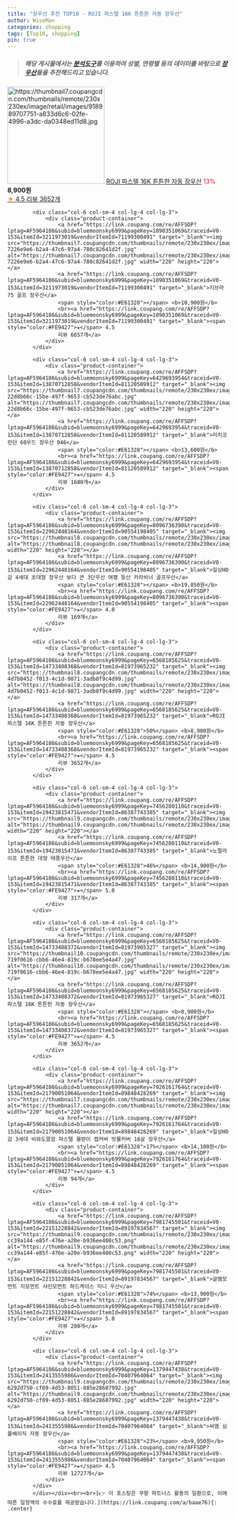 ```yaml
---
title: "장우산 추천 TOP10 - ROJI 파스텔 16K 튼튼한 자동 장우산"
author: WiseMan
categories: shopping
tags: [Top10, shopping]
pin: true
---
```


> ##### 해당 게시물에서는 [**분석도구**](https://itemscout.io/)를 이용하여 **성별**, **연령별** 등의 데이터를 바탕으로 [**장우산**](https://link.coupang.com/a/baae76)들을 추천해드리고 있습니다.
<div class="container"><div class="row">
            <div class="col-6 col-sm-4 col-lg-4 col-lg-3">
                <div class="product-container">
                    <a href="https://link.coupang.com/re/AFFSDP?lptag=AF5964186&subid=bluemoonsky6999&pageKey=6568185625&traceid=V0-153&itemId=14733408371&vendorItemId=81973965313" target="_blank"><img src="https://thumbnail7.coupangcdn.com/thumbnails/remote/230x230ex/image/retail/images/918989707751-a833d6c6-02fe-4996-a3dc-da0348ed11d8.jpg" alt="https://thumbnail7.coupangcdn.com/thumbnails/remote/230x230ex/image/retail/images/918989707751-a833d6c6-02fe-4996-a3dc-da0348ed11d8.jpg" width="220" height="220"></a>
                    <a href="https://link.coupang.com/re/AFFSDP?lptag=AF5964186&subid=bluemoonsky6999&pageKey=6568185625&traceid=V0-153&itemId=14733408371&vendorItemId=81973965313" target="_blank">ROJI 파스텔 16K 튼튼한 자동 장우산</a>
                    <span style="color:#E61328">13%</span> <b>8,900원</b>
                    <br><a href="https://link.coupang.com/re/AFFSDP?lptag=AF5964186&subid=bluemoonsky6999&pageKey=6568185625&traceid=V0-153&itemId=14733408371&vendorItemId=81973965313" target="_blank"><span style="color:#FE9427">★</span> 4.5
                    리뷰 3652개</a>
                </div>
            </div>
            
            <div class="col-6 col-sm-4 col-lg-4 col-lg-3">
                <div class="product-container">
                    <a href="https://link.coupang.com/re/AFFSDP?lptag=AF5964186&subid=bluemoonsky6999&pageKey=1890351069&traceid=V0-153&itemId=3211973019&vendorItemId=71199300491" target="_blank"><img src="https://thumbnail7.coupangcdn.com/thumbnails/remote/230x230ex/image/retail/images/2965875656742333-7226e9e6-b2a4-47c6-97a4-780c82641d2f.jpg" alt="https://thumbnail7.coupangcdn.com/thumbnails/remote/230x230ex/image/retail/images/2965875656742333-7226e9e6-b2a4-47c6-97a4-780c82641d2f.jpg" width="220" height="220"></a>
                    <a href="https://link.coupang.com/re/AFFSDP?lptag=AF5964186&subid=bluemoonsky6999&pageKey=1890351069&traceid=V0-153&itemId=3211973019&vendorItemId=71199300491" target="_blank">지브라 75 골프 장우산</a>
                    <span style="color:#E61328"></span> <b>10,900원</b>
                    <br><a href="https://link.coupang.com/re/AFFSDP?lptag=AF5964186&subid=bluemoonsky6999&pageKey=1890351069&traceid=V0-153&itemId=3211973019&vendorItemId=71199300491" target="_blank"><span style="color:#FE9427">★</span> 4.5
                    리뷰 6657개</a>
                </div>
            </div>
            
            <div class="col-6 col-sm-4 col-lg-4 col-lg-3">
                <div class="product-container">
                    <a href="https://link.coupang.com/re/AFFSDP?lptag=AF5964186&subid=bluemoonsky6999&pageKey=6429693954&traceid=V0-153&itemId=13870712858&vendorItemId=81120589912" target="_blank"><img src="https://thumbnail7.coupangcdn.com/thumbnails/remote/230x230ex/image/retail/images/2006000070969918-22d8b66c-15be-497f-9653-cb523de76abc.jpg" alt="https://thumbnail7.coupangcdn.com/thumbnails/remote/230x230ex/image/retail/images/2006000070969918-22d8b66c-15be-497f-9653-cb523de76abc.jpg" width="220" height="220"></a>
                    <a href="https://link.coupang.com/re/AFFSDP?lptag=AF5964186&subid=bluemoonsky6999&pageKey=6429693954&traceid=V0-153&itemId=13870712858&vendorItemId=81120589912" target="_blank">미치코런던 60우드 장우산 046</a>
                    <span style="color:#E61328"></span> <b>13,600원</b>
                    <br><a href="https://link.coupang.com/re/AFFSDP?lptag=AF5964186&subid=bluemoonsky6999&pageKey=6429693954&traceid=V0-153&itemId=13870712858&vendorItemId=81120589912" target="_blank"><span style="color:#FE9427">★</span> 4.5
                    리뷰 1680개</a>
                </div>
            </div>
            
            <div class="col-6 col-sm-4 col-lg-4 col-lg-3">
                <div class="product-container">
                    <a href="https://link.coupang.com/re/AFFSDP?lptag=AF5964186&subid=bluemoonsky6999&pageKey=8096736390&traceid=V0-153&itemId=22962448164&vendorItemId=90554198405" target="_blank"><img src="https://thumbnail8.coupangcdn.com/thumbnails/remote/230x230ex/image/vendor_inventory/5697/5cbbb2202a626241be2527e514b185551994df7e22e7d708fb5be4cb83a2.png" alt="https://thumbnail8.coupangcdn.com/thumbnails/remote/230x230ex/image/vendor_inventory/5697/5cbbb2202a626241be2527e514b185551994df7e22e7d708fb5be4cb83a2.png" width="220" height="220"></a>
                    <a href="https://link.coupang.com/re/AFFSDP?lptag=AF5964186&subid=bluemoonsky6999&pageKey=8096736390&traceid=V0-153&itemId=22962448164&vendorItemId=90554198405" target="_blank">일상HO감 4세대 초대형 장우산 보다 큰 3단우산 여행 등산 카라비너 골프우산</a>
                    <span style="color:#E61328"></span> <b>19,850원</b>
                    <br><a href="https://link.coupang.com/re/AFFSDP?lptag=AF5964186&subid=bluemoonsky6999&pageKey=8096736390&traceid=V0-153&itemId=22962448164&vendorItemId=90554198405" target="_blank"><span style="color:#FE9427">★</span> 4.0
                    리뷰 169개</a>
                </div>
            </div>
            
            <div class="col-6 col-sm-4 col-lg-4 col-lg-3">
                <div class="product-container">
                    <a href="https://link.coupang.com/re/AFFSDP?lptag=AF5964186&subid=bluemoonsky6999&pageKey=6568185625&traceid=V0-153&itemId=14733408368&vendorItemId=81973965232" target="_blank"><img src="https://thumbnail8.coupangcdn.com/thumbnails/remote/230x230ex/image/retail/images/5054178631736887-4d7b0452-f013-4c1d-9871-3adb8f9c4d99.jpg" alt="https://thumbnail8.coupangcdn.com/thumbnails/remote/230x230ex/image/retail/images/5054178631736887-4d7b0452-f013-4c1d-9871-3adb8f9c4d99.jpg" width="220" height="220"></a>
                    <a href="https://link.coupang.com/re/AFFSDP?lptag=AF5964186&subid=bluemoonsky6999&pageKey=6568185625&traceid=V0-153&itemId=14733408368&vendorItemId=81973965232" target="_blank">ROJI 파스텔 16K 튼튼한 자동 장우산</a>
                    <span style="color:#E61328">50%</span> <b>8,900원</b>
                    <br><a href="https://link.coupang.com/re/AFFSDP?lptag=AF5964186&subid=bluemoonsky6999&pageKey=6568185625&traceid=V0-153&itemId=14733408368&vendorItemId=81973965232" target="_blank"><span style="color:#FE9427">★</span> 4.5
                    리뷰 3652개</a>
                </div>
            </div>
            
            <div class="col-6 col-sm-4 col-lg-4 col-lg-3">
                <div class="product-container">
                    <a href="https://link.coupang.com/re/AFFSDP?lptag=AF5964186&subid=bluemoonsky6999&pageKey=7456280110&traceid=V0-153&itemId=19423815471&vendorItemId=86387743385" target="_blank"><img src="https://thumbnail9.coupangcdn.com/thumbnails/remote/230x230ex/image/vendor_inventory/593c/52f7d20e667bb56e46e2208dc27263988c2431c2a0b307d66db772e2adfd.jpg" alt="https://thumbnail9.coupangcdn.com/thumbnails/remote/230x230ex/image/vendor_inventory/593c/52f7d20e667bb56e46e2208dc27263988c2431c2a0b307d66db772e2adfd.jpg" width="220" height="220"></a>
                    <a href="https://link.coupang.com/re/AFFSDP?lptag=AF5964186&subid=bluemoonsky6999&pageKey=7456280110&traceid=V0-153&itemId=19423815471&vendorItemId=86387743385" target="_blank">노멀라이프 튼튼한 대형 태풍우산</a>
                    <span style="color:#E61328">46%</span> <b>14,900원</b>
                    <br><a href="https://link.coupang.com/re/AFFSDP?lptag=AF5964186&subid=bluemoonsky6999&pageKey=7456280110&traceid=V0-153&itemId=19423815471&vendorItemId=86387743385" target="_blank"><span style="color:#FE9427">★</span> 5.0
                    리뷰 317개</a>
                </div>
            </div>
            
            <div class="col-6 col-sm-4 col-lg-4 col-lg-3">
                <div class="product-container">
                    <a href="https://link.coupang.com/re/AFFSDP?lptag=AF5964186&subid=bluemoonsky6999&pageKey=6568185625&traceid=V0-153&itemId=14733408372&vendorItemId=81973965327" target="_blank"><img src="https://thumbnail10.coupangcdn.com/thumbnails/remote/230x230ex/image/retail/images/4365943640657578-719f0616-cbb6-46e4-819c-b678ee5e4a47.jpg" alt="https://thumbnail10.coupangcdn.com/thumbnails/remote/230x230ex/image/retail/images/4365943640657578-719f0616-cbb6-46e4-819c-b678ee5e4a47.jpg" width="220" height="220"></a>
                    <a href="https://link.coupang.com/re/AFFSDP?lptag=AF5964186&subid=bluemoonsky6999&pageKey=6568185625&traceid=V0-153&itemId=14733408372&vendorItemId=81973965327" target="_blank">ROJI 파스텔 16K 튼튼한 자동 장우산</a>
                    <span style="color:#E61328"></span> <b>8,900원</b>
                    <br><a href="https://link.coupang.com/re/AFFSDP?lptag=AF5964186&subid=bluemoonsky6999&pageKey=6568185625&traceid=V0-153&itemId=14733408372&vendorItemId=81973965327" target="_blank"><span style="color:#FE9427">★</span> 4.5
                    리뷰 3652개</a>
                </div>
            </div>
            
            <div class="col-6 col-sm-4 col-lg-4 col-lg-3">
                <div class="product-container">
                    <a href="https://link.coupang.com/re/AFFSDP?lptag=AF5964186&subid=bluemoonsky6999&pageKey=7926161764&traceid=V0-153&itemId=21790051064&vendorItemId=89848428269" target="_blank"><img src="https://thumbnail7.coupangcdn.com/thumbnails/remote/230x230ex/image/vendor_inventory/a0b7/8d35d32db75b9a739f83910de7322f6f1ec25d49b728f34014a3fa0a7eaf.jpg" alt="https://thumbnail7.coupangcdn.com/thumbnails/remote/230x230ex/image/vendor_inventory/a0b7/8d35d32db75b9a739f83910de7322f6f1ec25d49b728f34014a3fa0a7eaf.jpg" width="220" height="220"></a>
                    <a href="https://link.coupang.com/re/AFFSDP?lptag=AF5964186&subid=bluemoonsky6999&pageKey=7926161764&traceid=V0-153&itemId=21790051064&vendorItemId=89848428269" target="_blank">일상HO감 3세대 비와도깔끔 파스텔 물받이 캡커버 빗물커버 16살 장우산</a>
                    <span style="color:#E61328">17%</span> <b>14,100원</b>
                    <br><a href="https://link.coupang.com/re/AFFSDP?lptag=AF5964186&subid=bluemoonsky6999&pageKey=7926161764&traceid=V0-153&itemId=21790051064&vendorItemId=89848428269" target="_blank"><span style="color:#FE9427">★</span> 4.5
                    리뷰 94개</a>
                </div>
            </div>
            
            <div class="col-6 col-sm-4 col-lg-4 col-lg-3">
                <div class="product-container">
                    <a href="https://link.coupang.com/re/AFFSDP?lptag=AF5964186&subid=bluemoonsky6999&pageKey=7981745501&traceid=V0-153&itemId=22151228842&vendorItemId=89197834567" target="_blank"><img src="https://thumbnail9.coupangcdn.com/thumbnails/remote/230x230ex/image/retail/images/1592925873608551-cc39a144-e85f-476e-a20e-b936ee408c53.png" alt="https://thumbnail9.coupangcdn.com/thumbnails/remote/230x230ex/image/retail/images/1592925873608551-cc39a144-e85f-476e-a20e-b936ee408c53.png" width="220" height="220"></a>
                    <a href="https://link.coupang.com/re/AFFSDP?lptag=AF5964186&subid=bluemoonsky6999&pageKey=7981745501&traceid=V0-153&itemId=22151228842&vendorItemId=89197834567" target="_blank">글램모먼트 지모먼트 샤인모먼트 하드케이스 미니 우산</a>
                    <span style="color:#E61328">74%</span> <b>13,900원</b>
                    <br><a href="https://link.coupang.com/re/AFFSDP?lptag=AF5964186&subid=bluemoonsky6999&pageKey=7981745501&traceid=V0-153&itemId=22151228842&vendorItemId=89197834567" target="_blank"><span style="color:#FE9427">★</span> 5.0
                    리뷰 200개</a>
                </div>
            </div>
            
            <div class="col-6 col-sm-4 col-lg-4 col-lg-3">
                <div class="product-container">
                    <a href="https://link.coupang.com/re/AFFSDP?lptag=AF5964186&subid=bluemoonsky6999&pageKey=1379447438&traceid=V0-153&itemId=2413555986&vendorItemId=70407964064" target="_blank"><img src="https://thumbnail9.coupangcdn.com/thumbnails/remote/230x230ex/image/retail/images/60358750256379-6292d750-cf09-4d53-8051-885e28687992.jpg" alt="https://thumbnail9.coupangcdn.com/thumbnails/remote/230x230ex/image/retail/images/60358750256379-6292d750-cf09-4d53-8051-885e28687992.jpg" width="220" height="220"></a>
                    <a href="https://link.coupang.com/re/AFFSDP?lptag=AF5964186&subid=bluemoonsky6999&pageKey=1379447438&traceid=V0-153&itemId=2413555986&vendorItemId=70407964064" target="_blank">씨엠 심플베이직 자동 장우산</a>
                    <span style="color:#E61328">23%</span> <b>9,950원</b>
                    <br><a href="https://link.coupang.com/re/AFFSDP?lptag=AF5964186&subid=bluemoonsky6999&pageKey=1379447438&traceid=V0-153&itemId=2413555986&vendorItemId=70407964064" target="_blank"><span style="color:#FE9427">★</span> 4.5
                    리뷰 12727개</a>
                </div>
            </div>
            </div></div><br><br>[👉 이 포스팅은 쿠팡 파트너스 활동의 일환으로, 이에 따른 일정액의 수수료를 제공받습니다.](https://link.coupang.com/a/baae76){: .center}